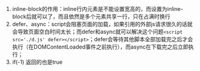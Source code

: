 1. inline-block的作用：inline行内元素是不能设置宽高的，而设置为inline-block后就可以了，而且依然是多个元素共享一行，只在占满时换行
2. defer、async：script会阻塞页面的加载，如果引用的外部js请求很久的话就会导致页面空白时间太长；而defer和async就可以解决这个问题`<script src='./d.js' defer></script>`；defer会等待其他脚本全部加载完之后才会执行（在DOMContentLoaded事件之前执行），而async在下载完之后立即执行；
3. if(-1) 返回的也是true

